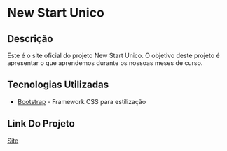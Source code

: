 # New Start Unico

## Descrição

Este é o site oficial do projeto New Start Unico. O objetivo deste projeto é apresentar o que aprendemos durante os nossoas meses de curso.

## Tecnologias Utilizadas

- [Bootstrap](https://getbootstrap.com/) - Framework CSS para estilização

## Link Do Projeto

[Site]()
